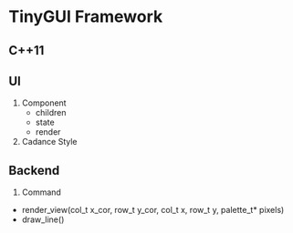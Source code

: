 # TinyGUI Framework

## C++11

## UI 
1. Component
    - children
    - state
    - render
2. Cadance Style

## Backend
1. Command
- render_view(col_t x_cor, row_t y_cor, col_t x, row_t y, palette_t* pixels)
- draw_line()
